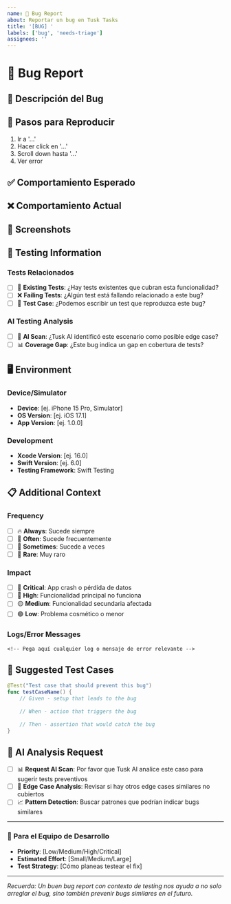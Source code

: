 ```yaml
---
name: 🐛 Bug Report
about: Reportar un bug en Tusk Tasks
title: '[BUG] '
labels: ['bug', 'needs-triage']
assignees: ''
---
```


# 🐛 Bug Report

## 📝 Descripción del Bug
<!-- Una descripción clara y concisa del bug -->

## 🔄 Pasos para Reproducir
1. Ir a '...'
2. Hacer click en '...'
3. Scroll down hasta '...'
4. Ver error

## ✅ Comportamiento Esperado
<!-- Descripción clara de lo que esperabas que pasara -->

## ❌ Comportamiento Actual
<!-- Descripción clara de lo que realmente pasó -->

## 📸 Screenshots
<!-- Si aplica, agrega screenshots para explicar el problema -->

## 🧪 Testing Information

### Tests Relacionados
- [ ] 🧪 **Existing Tests**: ¿Hay tests existentes que cubran esta funcionalidad?
- [ ] ❌ **Failing Tests**: ¿Algún test está fallando relacionado a este bug?
- [ ] 📝 **Test Case**: ¿Podemos escribir un test que reproduzca este bug?

### AI Testing Analysis
- [ ] 🤖 **AI Scan**: ¿Tusk AI identificó este escenario como posible edge case?
- [ ] 📊 **Coverage Gap**: ¿Este bug indica un gap en cobertura de tests?

## 🖥️ Environment

### Device/Simulator
- **Device**: [ej. iPhone 15 Pro, Simulator]
- **OS Version**: [ej. iOS 17.1]
- **App Version**: [ej. 1.0.0]

### Development
- **Xcode Version**: [ej. 16.0]
- **Swift Version**: [ej. 6.0]
- **Testing Framework**: Swift Testing

## 📋 Additional Context

### Frequency
- [ ] 🔥 **Always**: Sucede siempre
- [ ] 🔄 **Often**: Sucede frecuentemente
- [ ] 🎯 **Sometimes**: Sucede a veces
- [ ] 🤔 **Rare**: Muy raro

### Impact
- [ ] 🚨 **Critical**: App crash o pérdida de datos
- [ ] 🔶 **High**: Funcionalidad principal no funciona
- [ ] 🟡 **Medium**: Funcionalidad secundaria afectada
- [ ] 🟢 **Low**: Problema cosmético o menor

### Logs/Error Messages
```
<!-- Pega aquí cualquier log o mensaje de error relevante -->
```

## 🧪 Suggested Test Cases
<!-- Si tienes ideas para tests que prevendrían este bug en el futuro -->

```swift
@Test("Test case that should prevent this bug")
func testCaseName() {
    // Given - setup that leads to the bug
    
    // When - action that triggers the bug
    
    // Then - assertion that would catch the bug
}
```

## 🤖 AI Analysis Request
- [ ] 📊 **Request AI Scan**: Por favor que Tusk AI analice este caso para sugerir tests preventivos
- [ ] 🎯 **Edge Case Analysis**: Revisar si hay otros edge cases similares no cubiertos
- [ ] 📈 **Pattern Detection**: Buscar patrones que podrían indicar bugs similares

---

### 📝 Para el Equipo de Desarrollo
- **Priority**: [Low/Medium/High/Critical]
- **Estimated Effort**: [Small/Medium/Large]
- **Test Strategy**: [Cómo planeas testear el fix]

---

*Recuerda: Un buen bug report con contexto de testing nos ayuda a no solo arreglar el bug, sino también prevenir bugs similares en el futuro.* 